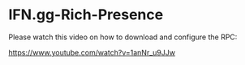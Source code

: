 # IFN.gg-Rich-Presence


Please watch this video on how to download and configure the RPC:

https://www.youtube.com/watch?v=1anNr_u9JJw
